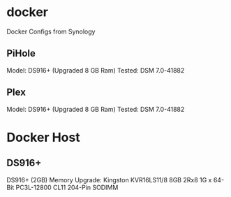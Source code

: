 # docker
Docker Configs from Synology

## PiHole

Model: DS916+ (Upgraded 8 GB Ram)
Tested: DSM 7.0-41882
## Plex

Model: DS916+ (Upgraded 8 GB Ram)
Tested: DSM 7.0-41882

# Docker Host
##  DS916+
DS916+ (2GB)
Memory Upgrade: 
Kingston
KVR16LS11/8
8GB 2Rx8 1G x 64-Bit PC3L-12800 CL11 204-Pin SODIMM
